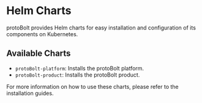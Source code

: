 # Helm Charts

protoBolt provides Helm charts for easy installation and configuration of its components on Kubernetes.

## Available Charts

* `protoBolt-platform`: Installs the protoBolt platform.
* `protoBolt-product`: Installs the protoBolt product.

For more information on how to use these charts, please refer to the installation guides.